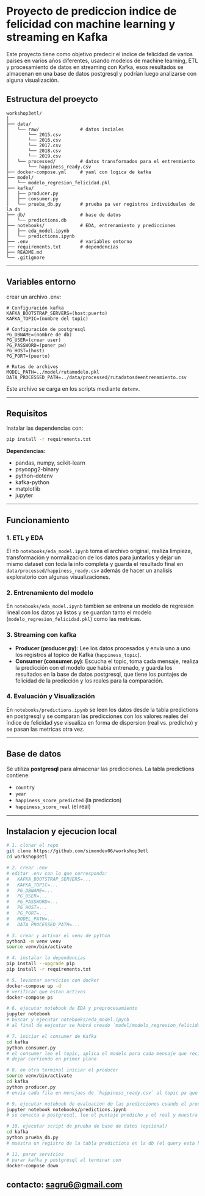 # Proyecto de prediccion indice de felicidad con machine learning y streaming en Kafka

Este proyecto tiene como objetivo predecir el índice de felicidad de varios paises en varios años diferentes, usando modelos de machine learning, ETL y procesamiento de datos en streaming con Kafka, esos resultados se almacenan en una base de datos postgresql y podrían luego analizarse con alguna visualización.

## Estructura del proeycto

```
workshop3etl/
│
├── data/                  
│   └── raw/               # datos inciales
│       └── 2015.csv
│       └── 2016.csv
│       └── 2017.csv
│       └── 2018.csv
│       └── 2019.csv
│   └── processed/         # datos transformados para el entrenmiento
│       └── happiness_ready.csv
├── docker-compose.yml     # yaml con logica de kafka
├── model/                 
│   └── modelo_regresion_felicidad.pkl
├── kafka/                 
│   ├── producer.py
│   ├── consumer.py
│   └── prueba_db.py       # prueba pa ver registros indivuiduales de la db 
├── db/                    # base de datos                                                                                                      
│   └── predictions.db
├── notebooks/             # EDA, entrenamiento y predicciones
│   ├── eda_model.ipynb
│   └── predictions.ipynb
├── .env                   # variables entorno
├── requirements.txt       # dependencias
├── README.md              
└── .gitignore             
```

---

## Variables entorno

crear un archivo .env:

```env
# Configuración kafka
KAFKA_BOOTSTRAP_SERVERS=(host:puerto)
KAFKA_TOPIC=(nombre del topic)

# Configuración de postgresql
PG_DBNAME=(nombre de db)
PG_USER=(crear user)
PG_PASSWORD=(poner pw)
PG_HOST=(host)
PG_PORT=(puerto)

# Rutas de archivos
MODEL_PATH=../model/rutamodelo.pkl
DATA_PROCESSED_PATH=../data/processed/rutadatosdeentrenamiento.csv
```

Este archivo se carga en los scripts mediante `dotenv`.

---

## Requisitos

Instalar las dependencias con:

```bash
pip install -r requirements.txt
```

**Dependencias:**

* pandas, numpy, scikit-learn
* psycopg2-binary
* python-dotenv
* kafka-python
* matplotlib
* jupyter

---

## Funcionamiento

### 1. ETL y EDA

El nb `notebooks/eda_model.ipynb` toma el archivo original, realiza limpieza, transformación y normalizacion de los datos para juntarlos y dejar un mismo dataset con toda la info completa y guarda el resultado final en `data/processed/happiness_ready.csv` además de hacer un analisis exploratorio con algunas visualizaciones.

### 2. Entrenamiento del modelo

En `notebooks/eda_model.ipynb` tambien se entrena un modelo de regresión lineal con los datos ya listos y se guardan tanto el modelo (`modelo_regresion_felicidad.pkl`) como las metricas.

### 3. Streaming con kafka

* **Producer (producer.py)**: Lee los datos procesados y envía uno a uno los registros al topico de Kafka (`happiness_topic`).
* **Consumer (consumer.py)**: Escucha el topic, toma cada mensaje, realiza la predicción con el modelo que habia entrenado, y guarda los resultados en la base de datos postgresql, que tiene los puntajes de felicidad de la predicción y los reales para la comparación.

### 4. Evaluación y Visualización

En `notebooks/predictions.ipynb` se leen los datos desde la tabla predictions en postgresql y se comparan las predicciones con los valores reales del índice de felicidad yse visualiza en forma de dispersion (real vs. predicho) y se pasan las metricas otra vez.

---

## Base de datos

Se utiliza **postgresql** para almacenar las predicciones. La tabla predictions contiene:

* `country`
* `year`
* `happiness_score_predicted` (la prediccion)
* `happiness_score_real` (el real)

---
## Instalacion y ejecucion local
```bash
# 1. clonar el repo
git clone https://github.com/simondev06/workshop3etl
cd workshop3etl

# 2. crear .env
# editar .env con lo que corresponda:
#   KAFKA_BOOTSTRAP_SERVERS=...
#   KAFKA_TOPIC=...
#   PG_DBNAME=...
#   PG_USER=...
#   PG_PASSWORD=...
#   PG_HOST=...
#   PG_PORT=...
#   MODEL_PATH=...
#   DATA_PROCESSED_PATH=...

# 3. crear y activar el venv de python
python3 -m venv venv
source venv/bin/activate

# 4. instalar la dependencias
pip install --upgrade pip
pip install -r requirements.txt

# 5. levantar servicios con docker
docker-compose up -d
# verificar que estan activos
docker-compose ps

# 6. ejecutar notebook de EDA y preprocesamiento
jupyter notebook 
# buscar y ejecutar notebooks/eda_model.ipynb
# al final de eejcutar se habrá creado `model/modelo_regresion_felicidad.pkl`.

# 7. iniciar el consumer de Kafka
cd kafka
python consumer.py
# el consumer lee el topic, aplica el modelo para cada mensaje que recibe y va llenando la tabla predictions en la db
# dejar corriendo en primer plano

# 8. en otra terminal iniciar el producer
source venv/bin/activate
cd kafka
python producer.py
# envia cada fila en mensjaes de `happiness_ready.csv` al topic pa que consumer lo lea.

# 9. ejecutar notebook de evaluacion de las predicciones cuando el producer ha enviado todos los mensajes 
jupyter notebook notebooks/predictions.ipynb
# se conecta a postgresql, lee el puntaje predicho y el real y muestra las metricas y la dispersion.

# 10. ejecutar script de prueba de base de datos (opcional)
cd kafka
python prueba_db.py
# muestra un registro de la tabla predictions en la db (el query esta hecho para mostrar uno mediante el id asi que puede editarse y cambiar el id para ver otro regitsro)

# 11. parar servicios
# parar kafka y postgresql al terminar con 
docker-compose down
```
## contacto: sagru6@gmail.com

